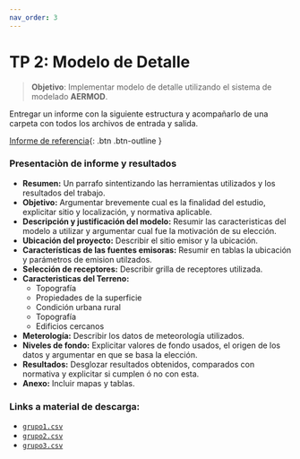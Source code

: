 ```yaml
---
nav_order: 3
---
```

# TP 2: Modelo de Detalle

> **Objetivo**: Implementar modelo de detalle utilizando el sistema de modelado **AERMOD**.

Entregar un informe con la siguiente estructura y acompañarlo de una carpeta con todos los archivos de entrada y salida. 

[Informe de referencia](archivos/tp2_ref.pdf){: .btn .btn-outline }


### Presentaciòn de informe y resultados
+ **Resumen:** Un parrafo sintentizando las herramientas utilizados y los resultados del trabajo.
+ **Objetivo:** Argumentar brevemente cual es la finalidad del estudio, explicitar sitio y localización, y normativa aplicable.
+ **Descripción y justificación del modelo:** Resumir las caracteristicas del modelo a utilizar y argumentar cual fue la motivación de su elección.
+ **Ubicación del proyecto:** Describir el sitio emisor y la ubicación.
+ **Características de las fuentes emisoras:** Resumir en tablas la ubicación y parámetros de emision utilzados.
+ **Selección de receptores:** Describir grilla de receptores utilizada.
+ **Caracteristicas del Terreno:**
    - Topografía
    - Propiedades de la superficie
    - Condición urbana rural
    - Topografía
    - Edificios cercanos
+ **Meterología:** Describir los datos de meteorología utilizados.
+ **Niveles de fondo:** Explicitar valores de fondo usados, el origen de los datos y argumentar en que se basa la elección.
+ **Resultados:** Desglozar resultados obtenidos, comparados con normativa y explicitar si cumplen ó no con esta.
+ **Anexo:** Incluir mapas y tablas.


### Links a material de descarga:

+ [`grupo1.csv`](./datos_tp2/grupo1.csv)
+ [`grupo2.csv`](./datos_tp2/grupo2.csv)
+ [`grupo3.csv`](./datos_tp2/grupo3.csv)

